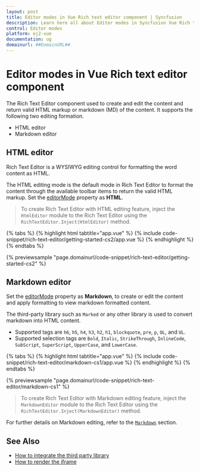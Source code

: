 ```yaml
---
layout: post
title: Editor modes in Vue Rich text editor component | Syncfusion
description: Learn here all about Editor modes in Syncfusion Vue Rich text editor component of Syncfusion Essential JS 2 and more.
control: Editor modes 
platform: ej2-vue
documentation: ug
domainurl: ##DomainURL##
---
```


# Editor modes in Vue Rich text editor component

The Rich Text Editor component used to create and edit the content and return valid HTML markup or markdown (MD) of the content. It supports the following two editing formation.

* HTML editor
* Markdown editor

## HTML editor

Rich Text Editor is a WYSIWYG editing control for formatting the word content as HTML.

The HTML editing mode is the default mode in Rich Text Editor to format the content through the available toolbar items to return the valid HTML markup. Set the [editorMode](https://ej2.syncfusion.com/vue/documentation/api/rich-text-editor/#editormode) property as **HTML**.

> To create Rich Text Editor with HTML editing feature, inject the `HtmlEditor` module to the Rich Text Editor using the `RichTextEditor.Inject(HtmlEditor)` method.

{% tabs %}
{% highlight html tabtitle="app.vue" %}
{% include code-snippet/rich-text-editor/getting-started-cs2/app.vue %}
{% endhighlight %}
{% endtabs %}
        
{% previewsample "page.domainurl/code-snippet/rich-text-editor/getting-started-cs2" %}

## Markdown editor

Set the [editorMode](../api/rich-text-editor/#editormode) property as **Markdown**, to create or edit the content and apply formatting to view markdown formatted content.

The third-party library such as `Marked` or any other library is used to convert markdown into HTML content.

* Supported tags are `h6`, `h5`, `h4`, `h3`, `h2`, `h1`, `blockquote`, `pre`, `p`, `OL`, and `UL`.
* Supported selection tags are `Bold`, `Italic`, `StrikeThrough`, `InlineCode`, `SubScript`, `SuperScript`, `UpperCase`, and `LowerCase`.

{% tabs %}
{% highlight html tabtitle="app.vue" %}
{% include code-snippet/rich-text-editor/markdown-cs1/app.vue %}
{% endhighlight %}
{% endtabs %}
        
{% previewsample "page.domainurl/code-snippet/rich-text-editor/markdown-cs1" %}

> To create Rich Text Editor with Markdown editing feature, inject the `MarkdownEditor` module to the Rich Text Editor using the `RichTextEditor.Inject(MarkdownEditor)` method.

For further details on Markdown editing, refer to the [`Markdown`](./markdown/) section.

## See Also

* [How to integrate the third party library](./third-party-integration/)
* [How to render the iframe](./iframe/)